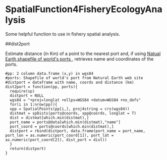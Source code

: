 # SpatialFunction4FisheryEcologyAnalysis
Some helpful function to use in fishery spatial analysis.

##dist2port

Estimate distance (in Km) of a point to the nearest port and, if using <a href="http://www.naturalearthdata.com/downloads/10m-cultural-vectors/ports/"> Natual Earth shapefile of world's ports </a>, retrieves name and coordinates of the ports.

```{r global_options, include = FALSE}
#pp: 2 column data.frame (x,y) in wgs84
#ports: Shapefile of world's port from Natural Earth web site
#distport = dataframe with name, coords and distance (km) 
dist2port = function(pp, ports){
  require(sp)
  distport = NULL
  wgs84 = "+proj=longlat +ellps=WGS84 +datum=WGS84 +no_defs"
  for(i in 1:nrow(pp)){
  xpp = SpatialPoints(pp[i,], proj4string = crs(wgs84))
  distmat = spDists(ports@coords, xpp@coords, longlat = T)
  dist = distmat[which.min(distmat),]
  port_name = ports@data[which.min(distmat),"name"]
  port_coord = ports@coords[which.min(distmat),]
  distport = rbind(distport, data.frame(port_name = port_name, port_lon = as.numeric(port_coord[1]), port_lat = as.numeric(port_coord[2]), dist_port = dist))
  }
  return(distport)
}
```
